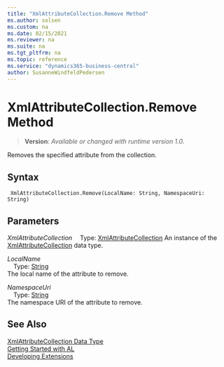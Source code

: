 ```yaml
---
title: "XmlAttributeCollection.Remove Method"
ms.author: solsen
ms.custom: na
ms.date: 02/15/2021
ms.reviewer: na
ms.suite: na
ms.tgt_pltfrm: na
ms.topic: reference
ms.service: "dynamics365-business-central"
author: SusanneWindfeldPedersen
---
```

[//]: # (START>DO_NOT_EDIT)
[//]: # (IMPORTANT:Do not edit any of the content between here and the END>DO_NOT_EDIT.)
[//]: # (Any modifications should be made in the .xml files in the ModernDev repo.)
# XmlAttributeCollection.Remove Method
> **Version**: _Available or changed with runtime version 1.0._

Removes the specified attribute from the collection.


## Syntax
```
 XmlAttributeCollection.Remove(LocalName: String, NamespaceUri: String)
```
## Parameters
*XmlAttributeCollection*
&emsp;Type: [XmlAttributeCollection](xmlattributecollection-data-type.md)
An instance of the [XmlAttributeCollection](xmlattributecollection-data-type.md) data type.

*LocalName*  
&emsp;Type: [String](../string/string-data-type.md)  
The local name of the attribute to remove.
        
*NamespaceUri*  
&emsp;Type: [String](../string/string-data-type.md)  
The namespace URI of the attribute to remove.  



[//]: # (IMPORTANT: END>DO_NOT_EDIT)
## See Also
[XmlAttributeCollection Data Type](xmlattributecollection-data-type.md)  
[Getting Started with AL](../../devenv-get-started.md)  
[Developing Extensions](../../devenv-dev-overview.md)